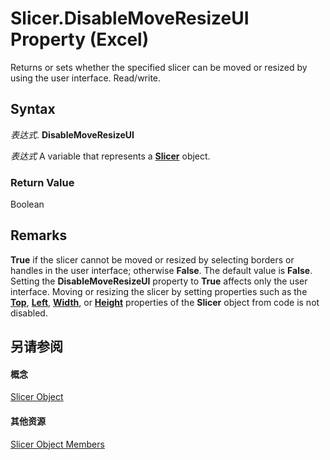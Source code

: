 
# Slicer.DisableMoveResizeUI Property (Excel)

Returns or sets whether the specified slicer can be moved or resized by using the user interface. Read/write.


## Syntax

 _表达式_. **DisableMoveResizeUI**

 _表达式_ A variable that represents a **[Slicer](577be0f6-4eda-0093-8899-097f3c900383.md)** object.


### Return Value

Boolean


## Remarks

 **True** if the slicer cannot be moved or resized by selecting borders or handles in the user interface; otherwise **False**. The default value is **False**. Setting the **DisableMoveResizeUI** property to **True** affects only the user interface. Moving or resizing the slicer by setting properties such as the **[Top](092d0877-b884-0e12-7bac-edfbaf1909be.md)**, **[Left](e9099a6b-b2f0-e7c4-c9fd-d47ffbf279f4.md)**, **[Width](75292953-ccd6-8550-f7ec-38df79ad1db1.md)**, or **[Height](00eb1b27-7a0c-4edb-dc66-dc80d62ea60c.md)** properties of the **Slicer** object from code is not disabled.


## 另请参阅


#### 概念


[Slicer Object](577be0f6-4eda-0093-8899-097f3c900383.md)
#### 其他资源


[Slicer Object Members](http://msdn.microsoft.com/library/09f1983a-5f7a-1707-c979-c5c27143ad73%28Office.15%29.aspx)